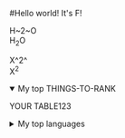 #Hello world! It's F!

H~2~O  
H<sub>2</sub>O


X^2^  
X<sup>2</sup>

<details open>
<summary>My top THINGS-TO-RANK</summary>

YOUR TABLE123

</details>


<details>
<summary>My top languages</summary>

| Rank | Languages |
|-----:|-----------|
|     1| JavaScript|
|     2| Python    |
|     3| SQL       |

</details>
